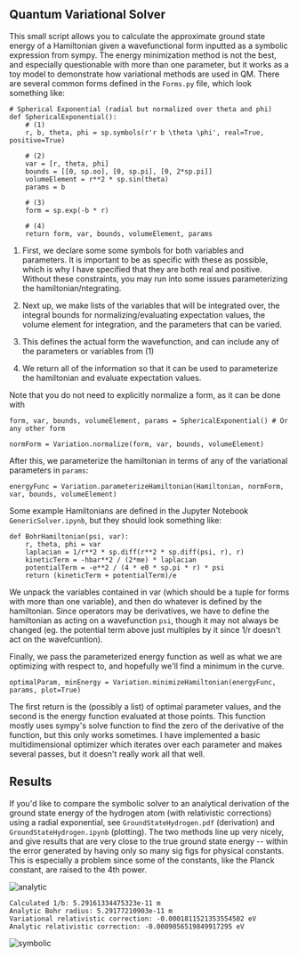 ## Quantum Variational Solver

This small script allows you to calculate the approximate ground state energy of a Hamiltonian given a wavefunctional form inputted as a symbolic expression from sympy. The energy minimization method is not the best, and especially questionable with more than one parameter, but it works as a toy model to demonstrate how variational methods are used in QM. There are several common forms defined in the `Forms.py` file, which look something like:

```
# Spherical Exponential (radial but normalized over theta and phi)
def SphericalExponential():
    # (1)
    r, b, theta, phi = sp.symbols(r'r b \theta \phi', real=True, positive=True)

    # (2)
    var = [r, theta, phi]
    bounds = [[0, sp.oo], [0, sp.pi], [0, 2*sp.pi]]
    volumeElement = r**2 * sp.sin(theta)
    params = b

    # (3)
    form = sp.exp(-b * r)

    # (4)
    return form, var, bounds, volumeElement, params
```

1. First, we declare some some symbols for both variables and parameters. It is important to be as specific with these as possible, which is why I have specified that they are both real and positive. Without these constraints, you may run into some issues parameterizing the hamiltonian/ntegrating.

2. Next up, we make lists of the variables that will be integrated over, the integral bounds for normalizing/evaluating expectation values, the volume element for integration, and the parameters that can be varied.

3. This defines the actual form the wavefunction, and can include any of the parameters or variables from (1)

4. We return all of the information so that it can be used to parameterize the hamiltonian and evaluate expectation values.

Note that you do not need to explicitly normalize a form, as it can be done with

```
form, var, bounds, volumeElement, params = SphericalExponential() # Or any other form

normForm = Variation.normalize(form, var, bounds, volumeElement)
```

After this, we parameterize the hamiltonian in terms of any of the variational parameters in `params`:
```
energyFunc = Variation.parameterizeHamiltonian(Hamiltonian, normForm, var, bounds, volumeElement)

```

Some example Hamiltonians are defined in the Jupyter Notebook `GenericSolver.ipynb`, but they should look something like:

```
def BohrHamiltonian(psi, var):
    r, theta, phi = var
    laplacian = 1/r**2 * sp.diff(r**2 * sp.diff(psi, r), r)
    kineticTerm = -hbar**2 / (2*me) * laplacian
    potentialTerm = -e**2 / (4 * e0 * sp.pi * r) * psi
    return (kineticTerm + potentialTerm)/e
```

We unpack the variables contained in var (which should be a tuple for forms with more than one variable), and then do whatever is defined by the hamiltonian. Since operators may be derivatives, we have to define the hamiltonian as acting on a wavefunction `psi`, though it may not always be changed (eg. the potential term above just multiples by it since 1/r doesn't act on the wavefcuntion).

Finally, we pass the parameterized energy function as well as what we are optimizing with respect to, and hopefully we'll find a minimum in the curve.

```
optimalParam, minEnergy = Variation.minimizeHamiltonian(energyFunc, params, plot=True)
```

The first return is the (possibly a list) of optimal parameter values, and the second is the energy function evaluated at those points. This function mostly uses sympy's solve function to find the zero of the derivative of the function, but this only works sometimes. I have implemented a basic multidimensional optimizer which iterates over each parameter and makes several passes, but it doesn't really work all that well.

## Results

If you'd like to compare the symbolic solver to an analytical derivation of the ground state energy of the hydrogen atom (with relativistic corrections) using a radial exponential, see `GroundStateHydrogen.pdf` (derivation) and `GroundStateHydrogen.ipynb` (plotting). The two methods line up very nicely, and give results that are very close to the true ground state energy -- within the error generated by having only so many sig figs for physical constants. This is especially a problem since some of the constants, like the Planck constant, are raised to the 4th power.

![analytic](https://raw.githubusercontent/jfeatherstone/VariationalSolver/master/images/fine_structure_variation.png)

```
Calculated 1/b: 5.29161334475323e-11 m
Analytic Bohr radius: 5.29177210903e-11 m
Variational relativistic correction: -0.0001811521353554502 eV
Analytic relativistic correction: -0.0009056519849917295 eV
```

![symbolic](https://raw.githubusercontent/jfeatherstone/VariationalSolver/master/images/gs_hydrogen_symbolic.png)
